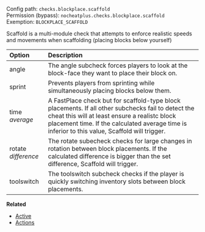 Config path: `checks.blockplace.scaffold`  
Permission (bypass): `nocheatplus.checks.blockplace.scaffold`  
Exemption: `BLOCKPLACE_SCAFFOLD`  

Scaffold is a multi-module check that attempts to enforce realistic speeds and movements when scaffolding (placing blocks below yourself)

| Option | Description |
| :----- | :--------- |
| angle  | The angle subcheck forces players to look at the block-face they want to place their block on.|
| sprint | Prevents players from sprinting while simultaneously placing blocks below them.|
| time _average_| A FastPlace check but for scaffold-type block placements. If all other subchecks fail to detect the cheat this will at least ensure a realistc block placement time. If the calculated average time is inferior to this value, Scaffold will trigger.|
| rotate _difference_| The rotate subecheck checks for large changes in rotation between block placements. If the calculated difference is bigger than the set difference, Scaffold will trigger.|
| toolswitch| The toolswitch subcheck checks if the player is quickly switching inventory slots between block placements.|

**Related**  
* [Active](https://github.com/Updated-NoCheatPlus/Docs/blob/master/Settings/General.md#active)
* [Actions](https://github.com/Updated-NoCheatPlus/Docs/blob/master/Settings/General.md#actions)

